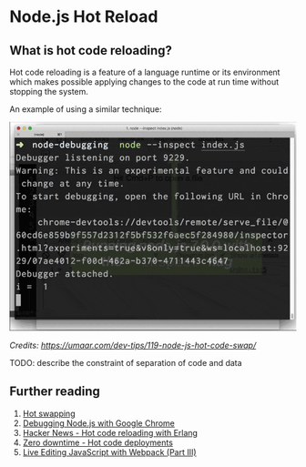 # Node.js Hot Reload

## What is hot code reloading?

Hot code reloading is a feature of a language runtime or its environment which makes possible applying changes to the code at run time without stopping the system.

An example of using a similar technique:

![Demo of Nodejs Hot Code Swap](hot-code-swap-demo.gif)

_Credits: https://umaar.com/dev-tips/119-node-js-hot-code-swap/_

TODO: describe the constraint of separation of code and data

## Further reading

1. [Hot swapping](https://en.wikipedia.org/wiki/Hot_swapping#Software)
1. [Debugging Node.js with Google Chrome](https://medium.com/p/4965b5f910f4)
1. [Hacker News - Hot code reloading with Erlang](https://news.ycombinator.com/item?id=10669131)
1. [Zero downtime - Hot code deployments](https://csparpa.github.io/blog/2016/10/zero-downtime-hot-code-deployments.html)
1. [Live Editing JavaScript with Webpack (Part III)](https://jlongster.com/Backend-Apps-with-Webpack--Part-III)

